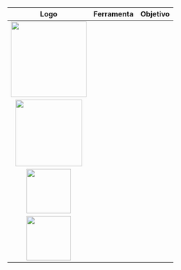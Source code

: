 

|Logo| Ferramenta | Objetivo|
|:---:|:---:|---|
|<img src = "https://raw.githubusercontent.com/Interacao-Humano-Computador/2023.2-PlataformaLattes/%234-Ferramentas-do-Projeto/docs/Planejamento/img/mkdocs.png" width = 170px>|
|<img src = "https://raw.githubusercontent.com/Interacao-Humano-Computador/2023.2-PlataformaLattes/%234-Ferramentas-do-Projeto/docs/Planejamento/img/teams-logo.png" width = 150px>|
|<img src = "https://raw.githubusercontent.com/Interacao-Humano-Computador/2023.2-PlataformaLattes/%234-Ferramentas-do-Projeto/docs/Planejamento/img/vscode.png" width = 100px>|
|<img src = "https://raw.githubusercontent.com/Interacao-Humano-Computador/2023.2-PlataformaLattes/%234-Ferramentas-do-Projeto/docs/Planejamento/img/miro.png" width = 100px >|


   